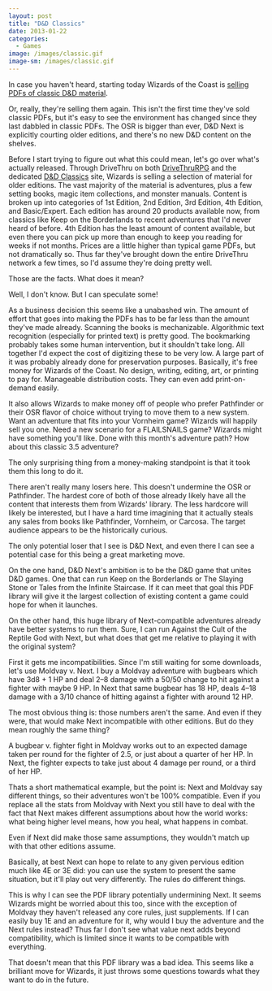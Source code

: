 ```yaml
---
layout: post
title: "D&D Classics"
date: 2013-01-22
categories:
  - Games
image: /images/classic.gif
image-sm: /images/classic.gif
---
```

In case you haven't heard, starting today Wizards of the Coast is [selling PDFs of classic D&D material](http://www.dndclassics.com/).

Or, really, they're selling them again. This isn't the first time they've sold classic PDFs, but it's easy to see the environment has changed since they last dabbled in classic PDFs. The OSR is bigger than ever, D&D Next is explicitly courting older editions, and there's no new D&D content on the shelves.

Before I start trying to figure out what this could mean, let's go over what's actually released. Through DriveThru on both [DriveThruRPG](http://rpg.drivethrustuff.com/) and the dedicated [D&D Classics](http://www.dndclassics.com/) site, Wizards is selling a selection of material for older editions. The vast majority of the material is adventures, plus a few setting books, magic item collections, and monster manuals. Content is broken up into categories of 1st Edition, 2nd Edition, 3rd Edition, 4th Edition, and Basic/Expert. Each edition has around 20 products available now, from classics like Keep on the Borderlands to recent adventures that I'd never heard of before. 4th Edition has the least amount of content available, but even there you can pick up more than enough to keep you reading for weeks if not months. Prices are a little higher than typical game PDFs, but not dramatically so. Thus far they've brought down the entire DriveThru network a few times, so I'd assume they're doing pretty well.

Those are the facts. What does it mean?

Well, I don't know. But I can speculate some!

As a business decision this seems like a unabashed win. The amount of effort that goes into making the PDFs has to be far less than the amount they've made already. Scanning the books is mechanizable. Algorithmic text recognition (especially for printed text) is pretty good. The bookmarking probably takes some human intervention, but it shouldn't take long. All together I'd expect the cost of digitizing these to be very low. A large part of it was probably already done for preservation purposes. Basically, it's free money for Wizards of the Coast. No design, writing, editing, art, or printing to pay for. Manageable distribution costs. They can even add print-on-demand easily.

It also allows Wizards to make money off of people who prefer Pathfinder or their OSR flavor of choice without trying to move them to a new system. Want an adventure that fits into your Vornheim game? Wizards will happily sell you one. Need a new scenario for a FLAILSNAILS game? Wizards might have something you'll like. Done with this month's adventure path? How about this classic 3.5 adventure?

The only surprising thing from a money-making standpoint is that it took them this long to do it.

There aren't really many losers here. This doesn't undermine the OSR or Pathfinder. The hardest core of both of those already likely have all the content that interests them from Wizards' library. The less hardcore will likely be interested, but I have a hard time imagining that it actually steals any sales from books like Pathfinder, Vornheim, or Carcosa. The target audience appears to be the historically curious.

The only potential loser that I see is D&D Next, and even there I can see a potential case for this being a great marketing move.

On the one hand, D&D Next's ambition is to be the D&D game that unites D&D games. One that can run Keep on the Borderlands or The Slaying Stone or Tales from the Infinite Staircase. If it can meet that goal this PDF library will give it the largest collection of existing content a game could hope for when it launches.

On the other hand, this huge library of Next-compatible adventures already have better systems to run them. Sure, I can run Against the Cult of the Reptile God with Next, but what does that get me relative to playing it with the original system?

First it gets me incompatibilities. Since I'm still waiting for some downloads, let's use Moldvay v. Next. I buy a Moldvay adventure with bugbears which have 3d8 + 1 HP and deal 2–8 damage with a 50/50 change to hit against a fighter with maybe 9 HP. In Next that same bugbear has 18 HP, deals 4–18 damage with a 3/10 chance of hitting against a fighter with around 12 HP.

The most obvious thing is: those numbers aren't the same. And even if they were, that would make Next incompatible with other editions. But do they mean roughly the same thing?

A bugbear v. fighter fight in Moldvay works out to an expected damage taken per round for the fighter of 2.5, or just about a quarter of her HP. In Next, the fighter expects to take just about 4 damage per round, or a third of her HP.

Thats a short mathematical example, but the point is: Next and Moldvay say different things, so their adventures won't be 100% compatible. Even if you replace all the stats from Moldvay with Next you still have to deal with the fact that Next makes different assumptions about how the world works: what being higher level means, how you heal, what happens in combat.

Even if Next did make those same assumptions, they wouldn't match up with that other editions assume.

Basically, at best Next can hope to relate to any given pervious edition much like 4E or 3E did: you can use the system to present the same situation, but it'll play out very differently. The rules do different things.

This is why I can see the PDF library potentially undermining Next. It seems Wizards might be worried about this too, since with the exception of Moldvay they haven't released any core rules, just supplements. If I can easily buy 1E and an adventure for it, why would I buy the adventure and the Next rules instead? Thus far I don't see what value next adds beyond compatibility, which is limited since it wants to be compatible with everything.

That doesn't mean that this PDF library was a bad idea. This seems like a brilliant move for Wizards, it just throws some questions towards what they want to do in the future.